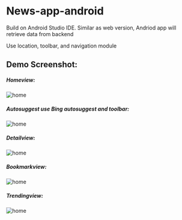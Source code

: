 # News-app-android

Build on Android Studio IDE.
Similar as web version, Andriod app will retrieve data from backend

Use location, toolbar, and navigation module

## Demo Screenshot:

##### Homeview:

![home](https://github.com/xiaohai0313/News-app-android/blob/master/screenshot/home.png)

##### Autosuggest use Bing autosuggest and toolbar:

![home](https://github.com/xiaohai0313/News-app-android/blob/master/screenshot/autosuggest.png)

##### Detailview:

![home](https://github.com/xiaohai0313/News-app-android/blob/master/screenshot/detail.png)

##### Bookmarkview:

![home](https://github.com/xiaohai0313/News-app-android/blob/master/screenshot/bookmark.png)

##### Trendingview:

![home](https://github.com/xiaohai0313/News-app-android/blob/master/screenshot/trending.png)
